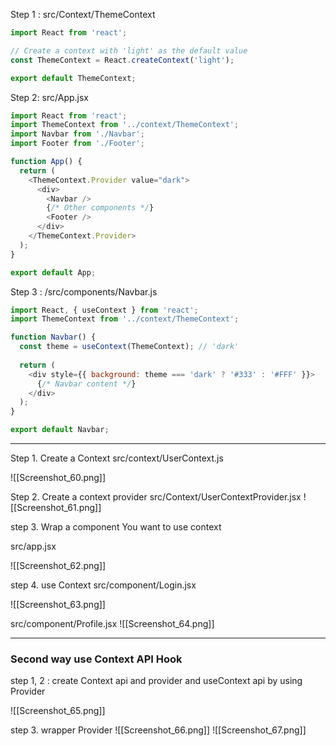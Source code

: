 
Step 1 :  src/Context/ThemeContext

```js
import React from 'react';

// Create a context with 'light' as the default value
const ThemeContext = React.createContext('light');

export default ThemeContext;

```


Step 2: src/App.jsx

```js
import React from 'react';
import ThemeContext from '../context/ThemeContext';
import Navbar from './Navbar';
import Footer from './Footer';

function App() {
  return (
    <ThemeContext.Provider value="dark">
      <div>
        <Navbar />
        {/* Other components */}
        <Footer />
      </div>
    </ThemeContext.Provider>
  );
}

export default App;
```


Step 3 :  /src/components/Navbar.js

```js
import React, { useContext } from 'react';
import ThemeContext from '../context/ThemeContext';

function Navbar() {
  const theme = useContext(ThemeContext); // 'dark'
  
  return (
    <div style={{ background: theme === 'dark' ? '#333' : '#FFF' }}>
      {/* Navbar content */}
    </div>
  );
}

export default Navbar;
```


-------------------------- ----------------------------

Step 1.   Create a Context 
src/context/UserContext.js

![[Screenshot_60.png]]

Step 2.    Create a context provider 
src/Context/UserContextProvider.jsx
![[Screenshot_61.png]]


step 3.  Wrap a component You want to use  context

src/app.jsx

![[Screenshot_62.png]]




step 4.  use Context 
src/component/Login.jsx

![[Screenshot_63.png]]

src/component/Profile.jsx
![[Screenshot_64.png]]



----

 ### Second way use  Context  API Hook
 
  step 1, 2   : create  Context api and  provider   and  useContext api by using Provider
 
 ![[Screenshot_65.png]]
 
 step  3. wrapper  Provider 
 ![[Screenshot_66.png]]
![[Screenshot_67.png]]


